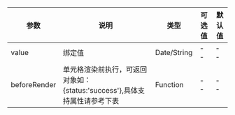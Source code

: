 |参数|说明|类型|可选值|默认值|
|----|----|----|----|----|
|value|绑定值|Date/String|--|--|
|beforeRender|单元格渲染前执行，可返回对象如：{status:'success'},具体支持属性请参考下表|Function|--|--|
